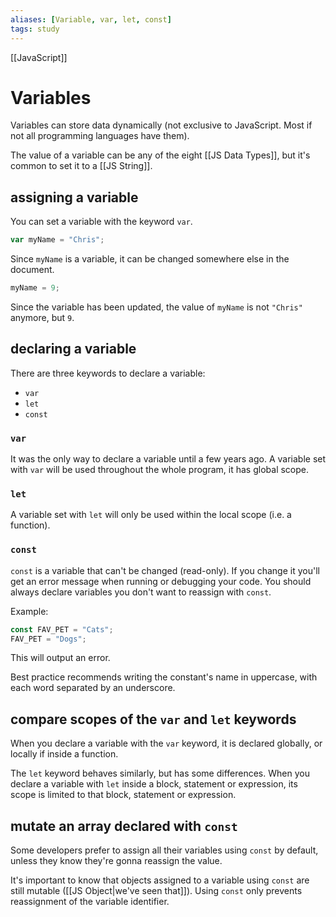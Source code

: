 ```yaml
---
aliases: [Variable, var, let, const]
tags: study
---
```

[[JavaScript]]
# Variables

Variables can store data dynamically (not exclusive to JavaScript. Most if not all programming languages have them).

The value of a variable can be any of the eight [[JS Data Types]], but it's common to set it to a [[JS String]].

## assigning a variable

You can set a variable with the keyword `var`.

```javascript
var myName = "Chris";
```

Since `myName` is a variable, it can be changed somewhere else in the document.

```javascript
myName = 9;
```

Since the variable has been updated, the value of `myName` is not `"Chris"` anymore, but `9`.

## declaring a variable

There are three keywords to declare a variable:
- `var`
- `let`
- `const`

### `var`
It was the only way to declare a variable until a few years ago.
A variable set with `var` will be used throughout the whole program, it has global scope.

### `let`
A variable set with `let` will only be used within the local scope (i.e. a function).

### `const`
`const` is a variable that can't be changed (read-only). If you change it you'll get an error message when running or debugging your code. You should always declare variables you don't want to reassign with `const`.

Example: 

```javascript
const FAV_PET = "Cats";
FAV_PET = "Dogs";
```

This will output an error.

Best practice recommends writing the constant's name in uppercase, with each word separated by an underscore.

## compare scopes of the `var` and `let` keywords
When you declare a variable with the `var` keyword, it is declared globally, or locally if inside a function.

The `let` keyword behaves similarly, but has some differences.
When you declare a variable with `let` inside a block, statement or expression, its scope is limited to that block, statement or expression.

## mutate an array declared with `const`
Some developers prefer to assign all their variables using `const` by default, unless they know they're gonna reassign the value.

It's important to know that objects assigned to a variable using `const` are still mutable ([[JS Object|we've seen that]]). Using `const` only prevents reassignment of the variable identifier.